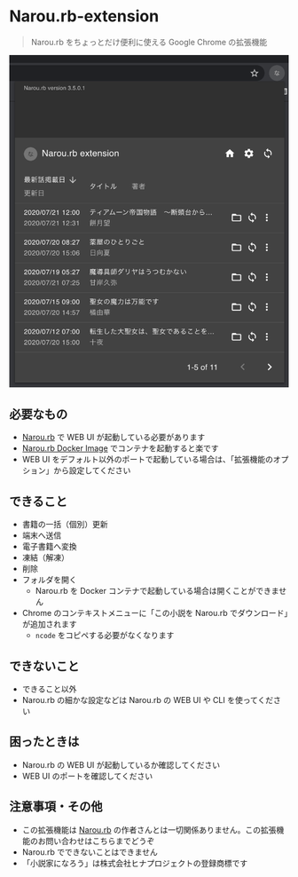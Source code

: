 # Narou.rb-extension

> Narou.rb をちょっとだけ便利に使える Google Chrome の拡張機能

![ポップアップ](assets/popup.png)

## 必要なもの

- [Narou.rb](https://github.com/whiteleaf7/narou) で WEB UI が起動している必要があります
- [Narou.rb Docker Image](https://github.com/whiteleaf7/narou-docker) でコンテナを起動すると楽です
- WEB UI をデフォルト以外のポートで起動している場合は、「拡張機能のオプション」から設定してください

## できること

- 書籍の一括（個別）更新
- 端末へ送信
- 電子書籍へ変換
- 凍結（解凍）
- 削除
- フォルダを開く
  - Narou.rb を Docker コンテナで起動している場合は開くことができません
- Chrome のコンテキストメニューに「この小説を Narou.rb でダウンロード」が追加されます
  - `ncode` をコピペする必要がなくなります

## できないこと

- できること以外
- Narou.rb の細かな設定などは Narou.rb の WEB UI や CLI を使ってください

## 困ったときは

- Narou.rb の WEB UI が起動しているか確認してください
- WEB UI のポートを確認してください

## 注意事項・その他

- この拡張機能は [Narou.rb](https://github.com/whiteleaf7/narou) の作者さんとは一切関係ありません。この拡張機能のお問い合わせはこちらまでどうぞ
- Narou.rb でできないことはできません
- 「小説家になろう」は株式会社ヒナプロジェクトの登録商標です

